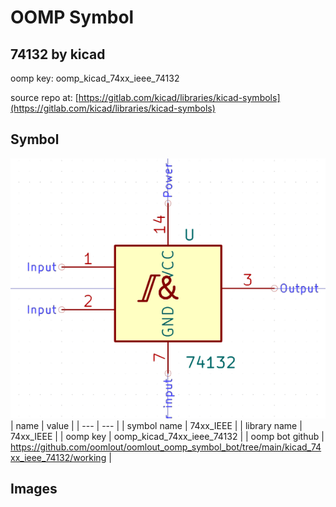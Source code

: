 # OOMP Symbol  
## 74132  by kicad  
  
oomp key: oomp_kicad_74xx_ieee_74132  
  
source repo at: [https://gitlab.com/kicad/libraries/kicad-symbols](https://gitlab.com/kicad/libraries/kicad-symbols)  
## Symbol  
  
[![working.png](working_600.png)](working.png)  
| name | value | 
| --- | --- | 
| symbol name | 74xx_IEEE | 
| library name | 74xx_IEEE | 
| oomp key | oomp_kicad_74xx_ieee_74132 | 
| oomp bot github | https://github.com/oomlout/oomlout_oomp_symbol_bot/tree/main/kicad_74xx_ieee_74132/working | 
## Images  
